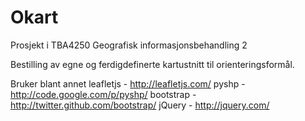 Okart
====

Prosjekt i TBA4250 Geografisk informasjonsbehandling 2

Bestilling av egne og ferdigdefinerte kartustnitt til orienteringsformål.

Bruker blant annet
leafletjs - http://leafletjs.com/
pyshp - http://code.google.com/p/pyshp/
bootstrap - http://twitter.github.com/bootstrap/
jQuery - http://jquery.com/
